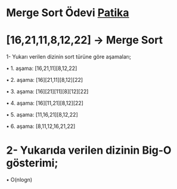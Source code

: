 # Merge Sort Ödevi [Patika](www.patika.dev)

# [16,21,11,8,12,22] -> Merge Sort

1- Yukarı verilen dizinin sort türüne göre aşamaları;

• 1. aşama: [16,21,11][8,12,22]

• 2. aşama: [16][21,11][8,12][22]

• 3. aşama: [16][21][11][8][12][22]

• 4. aşama: [16][11,21][8,12][22]

• 5. aşama: [11,16,21][8,12,22]

• 6. aşama: [8,11,12,16,21,22]

# 2- Yukarıda verilen dizinin Big-O gösterimi;

• O(nlogn)

